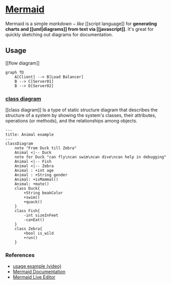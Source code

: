 # [Mermaid](https://mermaidjs.github.io/)

Mermaid is a simple $markdown-like$ [[script language]] for **generating charts and [[uml|diagrams]] from text via [[javascript]]**. It's great for quickly sketching out diagrams for documentation.

## Usage
[[flow diagram]]
```mermaid
graph TD
    A[Client] --> B[Load Balancer]
    B --> C[Server01]
    B --> D[Server02]
```

### [class diagram](https://mermaid.js.org/syntax/classDiagram.html)
[[class diagram]]
Is a type of static structure diagram that describes the structure of a system by showing the system's classes, their attributes, operations (or methods), and the relationships among objects.
```mermaid
---
title: Animal example
---
classDiagram
    note "From Duck till Zebra"
    Animal <|-- Duck
    note for Duck "can fly\ncan swim\ncan dive\ncan help in debugging"
    Animal <|-- Fish
    Animal <|-- Zebra
    Animal : +int age
    Animal : +String gender
    Animal: +isMammal()
    Animal: +mate()
    class Duck{
        +String beakColor
        +swim()
        +quack()
    }
    class Fish{
        -int sizeInFeet
        -canEat()
    }
    class Zebra{
        +bool is_wild
        +run()
    }
```


### References
- [usage example (video)](https://www.youtube.com/watch?v=Tsu02d6Qti0)
- [Mermaid Documentation](https://mermaidjs.github.io/)
- [Mermaid Live Editor](https://mermaidjs.github.io/mermaid-live-editor/)


